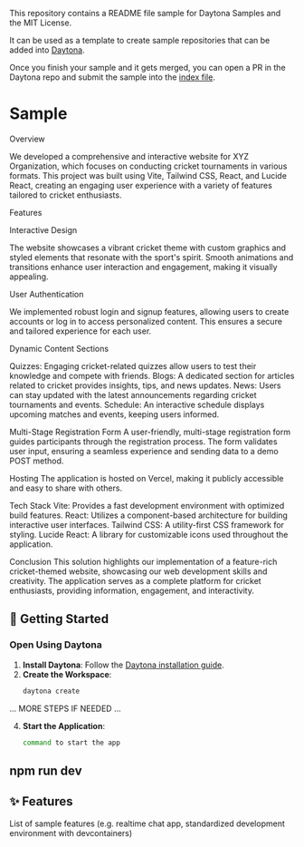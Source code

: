 This repository contains a README file sample for Daytona Samples and the MIT License.

It can be used as a template to create sample repositories that can be added into [Daytona](https://github.com/daytonaio/daytona).

Once you finish your sample and it gets merged, you can open a PR in the Daytona repo and submit the sample into the [index file](https://github.com/daytonaio/daytona/blob/main/hack/samples/index.json).

# Sample <JAVASCRIPT-REACTJS>
Overview

We developed a comprehensive and interactive website for XYZ Organization, which focuses on conducting cricket tournaments in various formats. This project was built using Vite, Tailwind CSS, React, and Lucide React, creating an engaging user experience with a variety of features tailored to cricket enthusiasts.

Features

Interactive Design

The website showcases a vibrant cricket theme with custom graphics and styled elements that resonate with the sport's spirit. Smooth animations and transitions enhance user interaction and engagement, making it visually appealing.

User Authentication

We implemented robust login and signup features, allowing users to create accounts or log in to access personalized content. This ensures a secure and tailored experience for each user.

Dynamic Content Sections

Quizzes: Engaging cricket-related quizzes allow users to test their knowledge and compete with friends. Blogs: A dedicated section for articles related to cricket provides insights, tips, and news updates. News: Users can stay updated with the latest announcements regarding cricket tournaments and events. Schedule: An interactive schedule displays upcoming matches and events, keeping users informed.

Multi-Stage Registration Form A user-friendly, multi-stage registration form guides participants through the registration process. The form validates user input, ensuring a seamless experience and sending data to a demo POST method.

Hosting The application is hosted on Vercel, making it publicly accessible and easy to share with others.

Tech Stack Vite: Provides a fast development environment with optimized build features. React: Utilizes a component-based architecture for building interactive user interfaces. Tailwind CSS: A utility-first CSS framework for styling. Lucide React: A library for customizable icons used throughout the application.

Conclusion This solution highlights our implementation of a feature-rich cricket-themed website, showcasing our web development skills and creativity. The application serves as a complete platform for cricket enthusiasts, providing information, engagement, and interactivity.

## 🚀 Getting Started  

### Open Using Daytona  

1. **Install Daytona**: Follow the [Daytona installation guide](https://www.daytona.io/docs/installation/installation/).  
2. **Create the Workspace**:  
   ```bash  
   daytona create  
   ```  

... MORE STEPS IF NEEDED ...

4. **Start the Application**:  
   ```bash  
   command to start the app
   ```  
  npm run dev
---

## ✨ Features  

List of sample features (e.g. realtime chat app, standardized development environment with devcontainers)